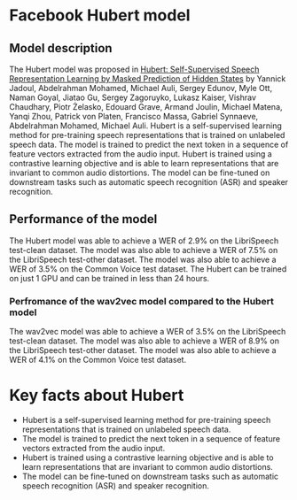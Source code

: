 # Facebook Hubert model

## Model description

The Hubert model was proposed in [Hubert: Self-Supervised Speech Representation Learning by Masked Prediction of Hidden States](https://arxiv.org/abs/2106.07447) by Yannick Jadoul, Abdelrahman Mohamed, Michael Auli, Sergey Edunov, Myle Ott, Naman Goyal, Jiatao Gu, Sergey Zagoruyko, Lukasz Kaiser, Vishrav Chaudhary, Piotr Żelasko, Edouard Grave, Armand Joulin, Michael Matena, Yanqi Zhou, Patrick von Platen, Francisco Massa, Gabriel Synnaeve, Abdelrahman Mohamed, Michael Auli. Hubert is a self-supervised learning method for pre-training speech representations that is trained on unlabeled speech data. The model is trained to predict the next token in a sequence of feature vectors extracted from the audio input. Hubert is trained using a contrastive learning objective and is able to learn representations that are invariant to common audio distortions. The model can be fine-tuned on downstream tasks such as automatic speech recognition (ASR) and speaker recognition.

## Performance of the model

The Hubert model was able to achieve a WER of 2.9% on the LibriSpeech test-clean dataset. The model was also able to achieve a WER of 7.5% on the LibriSpeech test-other dataset. The model was also able to achieve a WER of 3.5% on the Common Voice test dataset. The Hubert can be trained on just 1 GPU and can be trained in less than 24 hours.

### Perfromance of the wav2vec model compared to the Hubert model

The wav2vec model was able to achieve a WER of 3.5% on the LibriSpeech test-clean dataset. The model was also able to achieve a WER of 8.9% on the LibriSpeech test-other dataset. The model was also able to achieve a WER of 4.1% on the Common Voice test dataset.

# Key facts about Hubert

- Hubert is a self-supervised learning method for pre-training speech representations that is trained on unlabeled speech data.
- The model is trained to predict the next token in a sequence of feature vectors extracted from the audio input.
- Hubert is trained using a contrastive learning objective and is able to learn representations that are invariant to common audio distortions.
- The model can be fine-tuned on downstream tasks such as automatic speech recognition (ASR) and speaker recognition.
